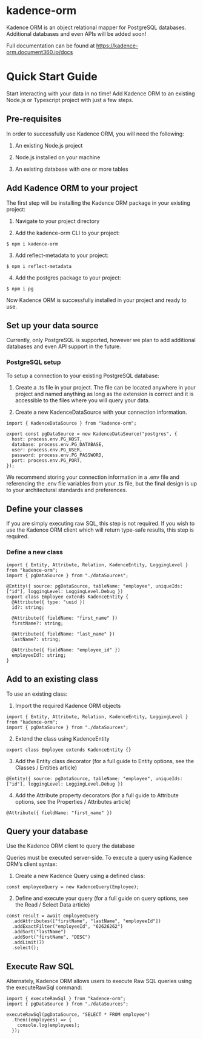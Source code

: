 # kadence-orm
Kadence ORM is an object relational mapper for PostgreSQL databases. Additional databases and even APIs will be added soon!

Full documentation can be found at https://kadence-orm.document360.io/docs

# Quick Start Guide

Start interacting with your data in no time!  Add Kadence ORM to an existing Node.js or Typescript project with just a few steps.

## Pre-requisites

In order to successfully use Kadence ORM, you will need the following:

1. An existing Node.js project

2. Node.js installed on your machine

3. An existing database with one or more tables

## Add Kadence ORM to your project

The first step will be installing the Kadence ORM package in your existing project:

1. Navigate to your project directory

2. Add the kadence-orm CLI to your project:

  `$ npm i kadence-orm`

3. Add reflect-metadata to your project:

  `$ npm i reflect-metadata`

4. Add the postgres package to your project:

  `$ npm i pg`

Now Kadence ORM is successfully installed in your project and ready to use.

## Set up your data source

Currently, only PostgreSQL is supported, however we plan to add additional databases and even API support in the future.

### PostgreSQL setup

To setup a connection to your existing PostgreSQL database:

1. Create a .ts file in your project.  The file can be located anywhere in your project and named anything as long as the extension is correct and it is accessible to the files where you will query your data.

2. Create a new KadenceDataSource with your connection information.

  ```
  import { KadenceDataSource } from "kadence-orm";
  
  export const pgDataSource = new KadenceDataSource("postgres", {
    host: process.env.PG_HOST,
    database: process.env.PG_DATABASE,
    user: process.env.PG_USER,
    password: process.env.PG_PASSWORD,
    port: process.env.PG_PORT,
  });
  ```

We recommend storing your connection information in a .env file and referencing the .env file variables from your .ts file, but the final design is up to your architectural standards and preferences.

## Define your classes

If you are simply executing raw SQL, this step is not required.  If you wish to use the Kadence ORM client which will return type-safe results, this step is required.

### Define a new class

  ```
  import { Entity, Attribute, Relation, KadenceEntity, LoggingLevel } from "kadence-orm";
  import { pgDataSource } from "./dataSources";
  
  @Entity({ source: pgDataSource, tableName: "employee", uniqueIds: ["id"], loggingLevel: LoggingLevel.Debug })
  export class Employee extends KadenceEntity {
    @Attribute({ type: "uuid })
    id?: string;
    
    @Attribute({ fieldName: "first_name" })
    firstName?: string;
    
    @Attribute({ fieldName: "last_name" })
    lastName?: string;
    
    @Attribute({ fieldName: "employee_id" })
    employeeId?: string;
  }
  ```

## Add to an existing class

To use an existing class:

1. Import the required Kadence ORM objects

  ```
  import { Entity, Attribute, Relation, KadenceEntity, LoggingLevel } from "kadence-orm";
  import { pgDataSource } from "./dataSources";
  ```

2. Extend the class using KadenceEntity

  `export class Employee extends KadenceEntity {}`

3. Add the Entity class decorator (for a full guide to Entity options, see the Classes / Entities article)

  `@Entity({ source: pgDataSource, tableName: "employee", uniqueIds: ["id"], loggingLevel: LoggingLevel.Debug })`

4. Add the Attribute property decorators (for a full guide to Attribute options, see the Properties / Attributes article)

  `@Attribute({ fieldName: "first_name" })`

## Query your database

Use the Kadence ORM client to query the database

Queries must be executed server-side.  To execute a query using Kadence ORM’s client syntax:

1. Create a new Kadence Query using a defined class:

  `const employeeQuery = new KadenceQuery(Employee);`

2. Define and execute your query (for a full guide on query options, see the Read / Select Data article)

  ```
  const result = await employeeQuery
    .addAttributes(["firstName", "lastName", "employeeId"])
    .addExactFilter("employeeId", "62626262")
    .addSort("lastName")
    .addSort("firstName", "DESC")
    .addLimit(7)
    .select();
  ```

## Execute Raw SQL

Alternately, Kadence ORM allows users to execute Raw SQL queries using the executeRawSql command:

  ```
  import { executeRawSql } from "kadence-orm";
  import { pgDataSource } from "./dataSources";
  
  executeRawSql(pgDataSource, "SELECT * FROM employee")
    .then((employees) => {
      console.log(employees);
    });
  ```
